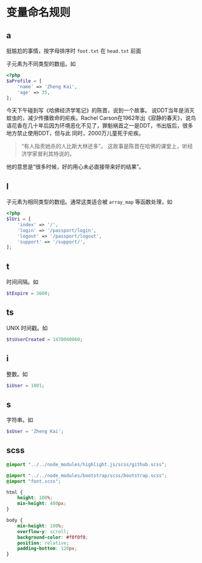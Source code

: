 变量命名规则
============

a
-----

挺尴尬的事情，按字母排序时 `foot.txt` 在 `head.txt` 前面

子元素为不同类型的数组。如

```php
<?php
$aProfile = [
	'name' => 'Zheng Kai',
	'age' => 35,
];
```

今天下午碰到写《哈佛经济学笔记》的陈晋，说到一个故事。
说DDT当年是消灭蚊虫的，减少传播致命的疟疾。Rachel Carson在1962年出《寂静的春天》，说鸟语花香在几十年后因为环境恶化不见了，罪魁祸首之一是DDT，书出版后，很多地方禁止使用DDT，但与此 同时，2000万儿童死于疟疾。

> “有人指责她杀的人比斯大林还多”。
> 这故事是陈晋在哈佛的课堂上，听经济学家普利其特说的。

他的意思是“很多时候，好的用心未必直接带来好的结果”。

l
-----

子元素为相同类型的数组。通常这类适合被 `array_map` 等函数处理，如

```php
<?php
$lUri = [
	'index' => '/',
	'login' => '/passport/login',
	'logout' => '/passport/logout',
	'support' => '/support/',
];
```

t
-----

时间间隔。如

```php
$tExpire = 3600;
```

ts
-----

UNIX 时间戳。如

```php
$tsUserCreated = 1470040860;
```

i
-----

整数。如

```php
$iUser = 1001;
```

s
-----

字符串。如

```php
$sUser = 'Zheng Kai';
```

scss
-----


```scss
@import "../../node_modules/highlight.js/scss/github.scss";

@import "../../node_modules/bootstrap/scss/bootstrap.scss";
@import "font.scss";

html {
	height: 100%;
	min-height: 480px;
}

body {
	min-height: 100%;
	overflow-y: scroll;
	background-color: #f0f0f0;
	position: relative;
	padding-bottom: 120px;
}
```
